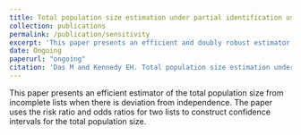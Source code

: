 ```yaml
---
title: Total population size estimation under partial identification using sensitivity analysis."
collection: publications
permalink: /publication/sensitivity
excerpt: 'This paper presents an efficient and doubly robust estimator of the total population size from incomplete lists. It uses tools like nonparametric statistics and efficiency theory. It also estimates the total number of war casualties in the Peru Internal Armed Conflict 1980-2000.'
date: Ongoing
paperurl: "ongoing"
citation: 'Das M and Kennedy EH. Total population size estimation under partial identification using sensitivity analysis.'
---
```

This paper presents an efficient estimator of the total population size from incomplete lists when there is deviation from independence. The paper uses the risk ratio and odds ratios for two lists to construct confidence intervals for the total population size.
